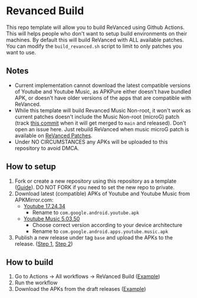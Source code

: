 # Revanced Build
This repo template will allow you to build ReVanced using Github Actions. This will helps people who don't want to setup build environments on their machines.
By default this will build ReVanced with ALL available patches. You can modify the `build_revanced.sh` script to limit to only patches you want to use.

## Notes
- Current implementation cannot download the latest compatible versions of Youtube and Youtube Music, as APKPure either doesn't have bundled APK, or doesn't have older versions of the apps that are compatible with ReVanced.
- While this template will build Revanced Music Non-root, it won't work as current patches doesn't include the Music Non-root (microG) patch (track [this commit](https://github.com/revanced/revanced-patches/commit/e22060b52cf09b5b6fe08d5b9ffb8f102efc6cf5) when it will get merged to `main` and released). Don't open an issue here. Just rebuild ReVanced when music microG patch is available on [ReVanced Patches](https://github.com/revanced/revanced-patches/releases).
- Under NO CIRCUMSTANCES any APKs will be uploaded to this repository to avoid DMCA.

## How to setup
1. Fork or create a new repository using this repository as a template ([Guide](https://docs.github.com/en/repositories/creating-and-managing-repositories/creating-a-repository-from-a-template)). DO NOT FORK if you need to set the new repo to private.
2. Download latest (compatible) APKs of Youtube and Youtube Music from APKMirror.com:
   - [Youtube 17.24.34](https://www.apkmirror.com/apk/google-inc/youtube/youtube-17-24-34-release/)
     - Rename to `com.google.android.youtube.apk`
   - [Youtube Music 5.03.50](https://www.apkmirror.com/apk/google-inc/youtube-music/youtube-music-5-03-50-release/)
     - Choose correct version according to your device architecture
     - Rename to `com.google.android.apps.youtube.music.apk`
3. Publish a new release under tag `base` and upload the APKs to the release. ([Step 1](images/release_1.png), [Step 2](images/release_2.png))

## How to build
1. Go to Actions -> All workflows -> ReVanced Build ([Example](images/workflow_run.png))
2. Run the workflow
3. Download the APKs from the draft releases ([Example](images/build_release.png))



